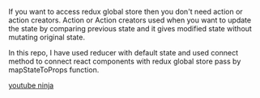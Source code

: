 If you want to access redux global store then you don't need action or action creators. Action or Action creators used when you want to update the state by comparing previous state and it gives modified state without mutating original state.

In this repo, I have used reducer with default state and used connect method to connect react components with redux global store pass by mapStateToProps function.

[youtube ninja](https://www.youtube.com/watch?v=SoOTQW4-tYk&list=PL4cUxeGkcC9ij8CfkAY2RAGb-tmkNwQHG&index=41&ab_channel=TheNetNinja)
